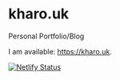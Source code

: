 # kharo.uk
Personal Portfolio/Blog

I am available: https://kharo.uk.

[![Netlify Status](https://api.netlify.com/api/v1/badges/9ac1bf93-5a5d-48d2-9e23-250df5ad4dd1/deploy-status)](https://app.netlify.com/sites/kharouk/deploys)
